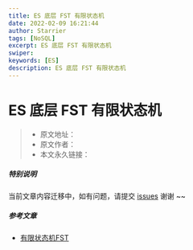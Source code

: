 ```yaml
---
title: ES 底层 FST 有限状态机
date: 2022-02-09 16:21:44
author: Starrier
tags: [NoSQL]
excerpt: ES 底层 FST 有限状态机
swiper:
keywords: [ES]
description: ES 底层 FST 有限状态机
---
```


# ES 底层 FST 有限状态机

> * 原文地址：[]()
> * 原文作者：[]()
> * 本文永久链接：[]()

##### **特别说明**

当前文章内容迁移中，如有问题，请提交 [issues](https://github.com/Starrier/starrier.github.io/issues) 谢谢 ~~

##### 参考文章

- [有限状态机FST](https://www.shangmayuan.com/a/4c53ea95cb1647579ee027e0.html)
